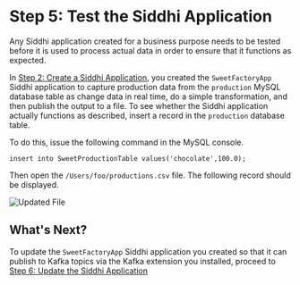 # Step 5: Test the Siddhi Application

Any Siddhi application created for a business purpose needs to be tested before it is used to process actual data in order to ensure that it functions as expected. 

In [Step 2: Create a Siddhi Application](create-the-siddhi-application.md), you created the `SweetFactoryApp` Siddhi application to capture production data from the `production` MySQL database table as change data in real time, do a simple transformation, and then publish the output to a file. To see whether the Siddhi application actually functions as described, insert a record in the `production` database table.

To do this, issue the following command in the MySQL console.

`insert into SweetProductionTable values('chocolate',100.0);`

Then open the `/Users/foo/productions.csv` file. The following record should be displayed.

![Updated File](../../images/quick-start-guide-101/updated-file.png)
    
## What's Next?



To update the `SweetFactoryApp` Siddhi application you created so that it can publish to Kafka topics via the Kafka extension you installed, proceed to [Step 6: Update the Siddhi Application](update-the-siddhi-application.md)